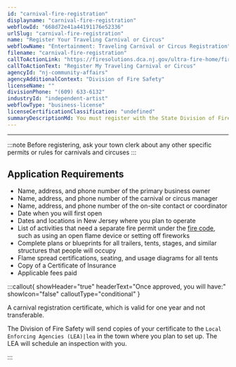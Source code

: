 ```yaml
---
id: "carnival-fire-registration"
displayname: "carnival-fire-registration"
webflowId: "668d72e41a44191176e52336"
urlSlug: "carnival-fire-registration"
name: "Register Your Traveling Carnival or Circus"
webflowName: "Entertainment: Traveling Carnival or Circus Registration"
filename: "carnival-fire-registration"
callToActionLink: "https://firesolutions.dca.nj.gov/ultra-fire-home/fire-carnival-create"
callToActionText: "Register My Traveling Carnival or Circus"
agencyId: "nj-community-affairs"
agencyAdditionalContext: "Division of Fire Safety"
licenseName: ""
divisionPhone: "(609) 633-6132"
industryId: "independent-artist"
webflowType: "business-license"
licenseCertificationClassification: "undefined"
summaryDescriptionMd: You must register with the State Division of Fire Safety to own and/or operate a traveling carnival or circus in New Jersey. You must register at least 30 days before your opening day.
---
```


---

:::note
Before registering, ask your town clerk about any other specific permits or rules for carnivals and circuses
:::

## Application Requirements

- Name, address, and phone number of the primary business owner
- Name, address, and phone number of the carnival or circus manager
- Name, address, and phone number of the on-site contact or coordinator
- Date when you will first open
- Dates and locations in New Jersey where you plan to operate
- List of activities that need a separate fire permit under the [fire code](https://advance.lexis.com/documentpage/?pdmfid=1000516&crid=3545b7d7-21c1-4f1b-92c5-c14a46832e49&nodeid=AAGACXAADAAL&nodepath=%2FROOT%2FAAG%2FAAGACX%2FAAGACXAAD%2FAAGACXAADAAL&level=4&haschildren=&populated=false&title=%C2%A7+5%3A70-2.7+Permits+required&config=00JAA1YTg5OGJlYi04MTI4LTRlNjQtYTc4Yi03NTQxN2E5NmE0ZjQKAFBvZENhdGFsb2ftaXPxZTR7bRPtX1Jok9kz&pddocfullpath=%2Fshared%2Fdocument%2Fadministrative-codes%2Furn%3AcontentItem%3A62WP-2J01-JJ1H-X1S1-00008-00&ecomp=6gf5kkk&prid=85851773-79c5-4603-ad30-c78e32cdb684), such as using an open flame device or setting off fireworks
- Complete plans or blueprints for all trailers, tents, stages, and similar structures that people will occupy
- Flame spread certifications, seating, and usage diagrams for all tents
- Copy of a Certificate of Insurance
- Applicable fees paid

:::callout{ showHeader="true" headerText="Once approved, you will have:" showIcon="false" calloutType="conditional" }

A carnival registration certificate, which is valid for one year and not transferable.

The Division of Fire Safety will send copies of your certificate to the `Local Enforcing Agencies (LEA)|lea` in the town where you plan to set up. The LEA will schedule an inspection with you.

:::
